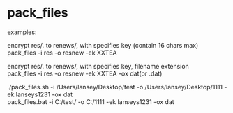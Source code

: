 pack_files
==========

examples:

encrypt res/*.* to renews/, with specifies key (contain 16 chars max)<br/>
pack_files -i res -o resnew -ek XXTEA

encrypt res/*.* to renews/, with specifies key, filename extension<br/>
pack_files -i res -o resnew -ek XXTEA -ox dat(or .dat)


./pack_files.sh -i /Users/lansey/Desktop/test -o /Users/lansey/Desktop/1111 -ek lanseys1231 -ox dat<br/>
pack_files.bat -i C:/test/ -o C:/1111 -ek lanseys1231 -ox dat
